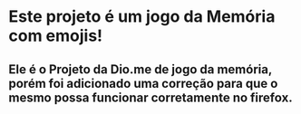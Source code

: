 # Este projeto é um jogo da Memória com emojis!

## Ele é o Projeto da Dio.me de jogo da memória, porém foi adicionado uma correção para que o mesmo possa funcionar corretamente no firefox.

